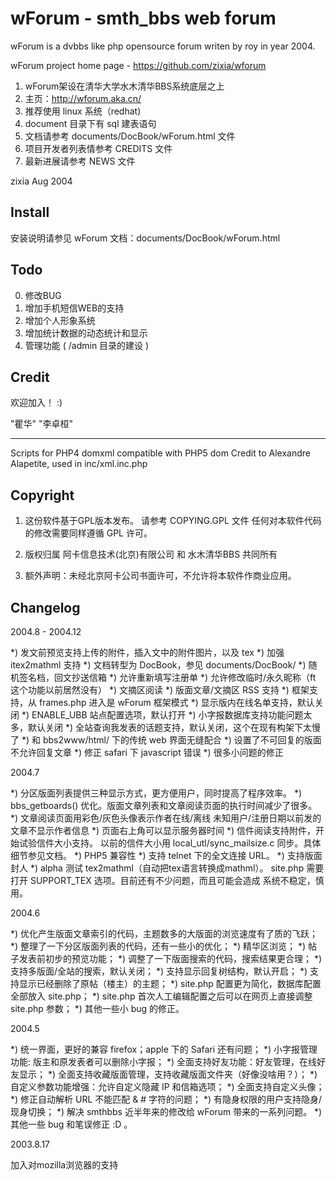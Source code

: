 # wForum - smth_bbs web forum
wForum is a dvbbs like php opensource forum writen by roy in year 2004.

wForum project home page - https://github.com/zixia/wforum

1. wForum架设在清华大学水木清华BBS系统底层之上
2. 主页：http://wforum.aka.cn/
3. 推荐使用 linux 系统（redhat)
4. document 目录下有 sql 建表语句
5. 文档请参考 documents/DocBook/wForum.html 文件
6. 项目开发者列表情参考 CREDITS 文件
7. 最新进展请参考 NEWS 文件

zixia Aug 2004

## Install

安装说明请参见 wForum 文档：documents/DocBook/wForum.html

## Todo

0. 修改BUG
1. 增加手机短信WEB的支持
2. 增加个人形象系统
3. 增加统计数据的动态统计和显示
4. 管理功能 ( /admin 目录的建设 )

## Credit

欢迎加入！ :)

"瞿华" <roy at zixia.net>
"李卓桓" <zixia at zixia.net>

----------
Scripts for PHP4 domxml compatible with PHP5 dom
Credit to Alexandre Alapetite, used in inc/xml.inc.php

## Copyright

1. 这份软件基于GPL版本发布。
   请参考 COPYING.GPL 文件
   任何对本软件代码的修改需要同样遵循 GPL 许可。

2. 版权归属 阿卡信息技术(北京)有限公司 和 水木清华BBS 共同所有

3. 额外声明：未经北京阿卡公司书面许可，不允许将本软件作商业应用。


## Changelog

2004.8 - 2004.12

*) 发文前预览支持上传的附件，插入文中的附件图片，以及 tex
*) 加强 itex2mathml 支持
*) 文档转型为 DocBook，参见 documents/DocBook/
*) 随机签名档，回文抄送信箱
*) 允许重新填写注册单
*) 允许修改临时/永久昵称（ft 这个功能以前居然没有）
*) 文摘区阅读
*) 版面文章/文摘区 RSS 支持
*) 框架支持，从 frames.php 进入是 wForum 框架模式
*) 显示版内在线名单支持，默认关闭
*) ENABLE_UBB 站点配置选项，默认打开
*) 小字报数据库支持功能问题太多，默认关闭
*) 全站查询我发表的话题支持，默认关闭，这个在现有构架下太慢了
*) 和 bbs2www/html/ 下的传统 web 界面无缝配合
*) 设置了不可回复的版面不允许回复文章
*) 修正 safari 下 javascript 错误
*) 很多小问题的修正


2004.7

*) 分区版面列表提供三种显示方式，更方便用户，同时提高了程序效率。
*) bbs_getboards() 优化。版面文章列表和文章阅读页面的执行时间减少了很多。
*) 文章阅读页面用彩色/灰色头像表示作者在线/离线
   未知用户/注册日期以前发的文章不显示作者信息
*) 页面右上角可以显示服务器时间
*) 信件阅读支持附件，开始试验信件大小支持。
        以前的信件大小用 local_utl/sync_mailsize.c 同步。具体细节参见文档。
*) PHP5 兼容性
*) 支持 telnet 下的全文连接 URL。
*) 支持版面封人
*) alpha 测试 tex2mathml（自动把tex语言转换成mathml）。
        site.php 需要打开 SUPPORT_TEX 选项。目前还有不少问题，而且可能会造成
        系统不稳定，慎用。

2004.6

*) 优化产生版面文章索引的代码，主题数多的大版面的浏览速度有了质的飞跃；
*) 整理了一下分区版面列表的代码，还有一些小的优化；
*) 精华区浏览；
*) 帖子发表前初步的预览功能；
*) 调整了一下版面搜索的代码，搜索结果更合理；
*) 支持多版面/全站的搜索，默认关闭；
*) 支持显示回复树结构，默认开启；
*) 支持显示已经删除了原帖（楼主）的主题；
*) site.php 配置更为简化，数据库配置全部放入 site.php；
*) site.php 首次人工编辑配置之后可以在网页上直接调整 site.php 参数；
*) 其他一些小 bug 的修正。

2004.5

*) 统一界面，更好的兼容 firefox；apple 下的 Safari 还有问题；
*) 小字报管理功能: 版主和原发表者可以删除小字报；
*) 全面支持好友功能：好友管理，在线好友显示；
*) 全面支持收藏版面管理，支持收藏版面文件夹（好像没啥用？）；
*) 自定义参数功能增强：允许自定义隐藏 IP 和信箱选项；
*) 全面支持自定义头像；
*) 修正自动解析 URL 不能匹配 & # 字符的问题；
*) 有隐身权限的用户支持隐身/现身切换；
*) 解决 smthbbs 近半年来的修改给 wForum 带来的一系列问题。
*) 其他一些 bug 和笔误修正 :D 。

2003.8.17

加入对mozilla浏览器的支持
